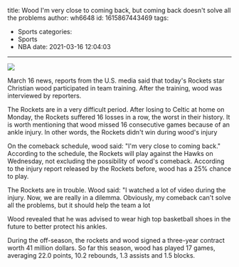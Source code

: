 title: Wood  I'm very close to coming back, but coming back doesn't solve all the problems
author: wh6648
id: 1615867443469
tags: 
- Sports
categories: 
- Sports
- NBA
date: 2021-03-16 12:04:03
---
![](https://p3.itc.cn/images01/20210316/94cf08fab8924e08967d7dc9f4cb3551.jpeg)


March 16 news, reports from the U.S. media said that today's Rockets star Christian wood participated in team training. After the training, wood was interviewed by reporters.

The Rockets are in a very difficult period. After losing to Celtic at home on Monday, the Rockets suffered 16 losses in a row, the worst in their history. It is worth mentioning that wood missed 16 consecutive games because of an ankle injury. In other words, the Rockets didn't win during wood's injury

On the comeback schedule, wood said: "I'm very close to coming back." According to the schedule, the Rockets will play against the Hawks on Wednesday, not excluding the possibility of wood's comeback. According to the injury report released by the Rockets before, wood has a 25% chance to play.

The Rockets are in trouble. Wood said: "I watched a lot of video during the injury. Now, we are really in a dilemma. Obviously, my comeback can't solve all the problems, but it should help the team a lot

Wood revealed that he was advised to wear high top basketball shoes in the future to better protect his ankles.

During the off-season, the rockets and wood signed a three-year contract worth 41 million dollars. So far this season, wood has played 17 games, averaging 22.0 points, 10.2 rebounds, 1.3 assists and 1.5 blocks.

